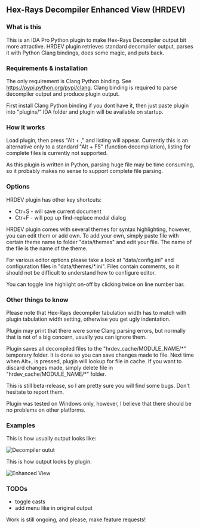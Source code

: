 Hex-Rays Decompiler Enhanced View (HRDEV)
-----------------------------------------

### What is this

This is an IDA Pro Python plugin to make Hex-Rays Decompiler output bit more
attractive. HRDEV plugin retrieves standard decompiler output, parses it with
Python Clang bindings, does some magic, and puts back.


### Requirements & installation

The only requirement is Clang Python binding. See https://pypi.python.org/pypi/clang.
Clang binding is required to parse decompiler output and produce plugin output.

First install Clang Python binding if you dont have it, then just paste plugin
into "plugins/" IDA folder and plugin will be available on startup.


### How it works

Load plugin, then press "Alt + ," and listing will appear. Currently this is an
alternative only to a standard "Alt + F5" (function decompilation), listing for
complete files is currently not supported.

As this plugin is written in Python, parsing huge file may be time consuming,
so it probably makes no sense to support complete file parsing.


### Options

HRDEV plugin has other key shortcuts:

 * Ctr+S - will save current document
 * Ctr+F - will pop up find-replace modal dialog

HRDEV plugin comes with several themes for syntax highlighting, however, you
can edit them or add own. To add your own, simply paste file with certain theme
name to folder "data/themes" and edit your file. The name of the file is the
name of the theme.

For various editor options please take a look at "data/config.ini" and
configuration files in "data/themes/\*.ini". Files contain comments, so it should
not be difficult to understand how to configure editor.

You can toggle line highlight on-off by clicking twice on line number bar.


### Other things to know

Please note that Hex-Rays decompiler tabulation width has to match with plugin
tabulation width setting, otherwise you get ugly indentation.

Plugin may print that there were some Clang parsing errors, but normally that is
not of a big concern, usually you can ignore them.

Plugin saves all decompiled files to the "hrdev_cache/MODULE_NAME/\*" temporary
folder. It is done so you can save changes made to file. Next time when Alt+,
is pressed, plugin will lookup for file in cache. If you want to discard changes
made, simply delete file in "hrdev_cache/MODULE_NAME/\*" folder.

This is still beta-release, so I am pretty sure you will find some bugs. Don't
hesitate to report them.

Plugin was tested on Windows only, however, I believe that there should be no
problems on other platforms.


### Examples

This is how usually output looks like:

![Decompiler outut](https://github.com/ax330d/hrdev/raw/master/hrdev_plugin/docs/images/std-view.png "Standard Hex-Rays Decompiler output")

This is how output looks by plugin:

![Enhanced View](https://github.com/ax330d/hrdev/raw/master/hrdev_plugin/docs/images/plg-view.png "Plugin output")


### TODOs

 * toggle casts
 * add menu like in original output

Work is still ongoing, and please, make feature requests!
